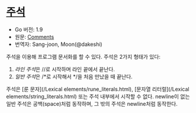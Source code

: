 # [주석](#comments)

* Go 버전: 1.9
* 원문: [Comments](https://golang.org/ref/spec#Comments)
* 번역자: Sang-joon, Moon(@dakeshi)

주석을 이용해 프로그램 문서화를 할 수 있다. 주석은 2가지 형태가 있다:

1. *라인 주석*은 //로 시작하며 라인 끝에서 끝난다.
2. *일반 주석*은 /\*로 시작해서 \*/을 처음 만났을 때 끝난다. 

주석은 [룬 문자](/Lexical elements/rune_literals.html), [문자열 리터럴](/Lexical elements/string_literals.html) 또는 주석 내부에서 시작할 수 없다. newline이 없는 일반 주석은 공백(space)처럼 동작하며, 그 밖의 주석은 newline처럼 동작한다.